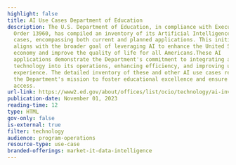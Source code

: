 ```yaml
---
highlight: false
title: AI Use Cases Department of Education
description: The U.S. Department of Education, in compliance with Executive
  Order 13960, has compiled an inventory of its Artificial Intelligence (AI) use
  cases, encompassing both current and planned applications. This initiative
  aligns with the broader goal of leveraging AI to enhance the United States
  economy and improve the quality of life for all Americans.These AI
  applications demonstrate the Department's commitment to integrating advanced
  technology into its operations, enhancing efficiency, and improving user
  experience. The detailed inventory of these and other AI use cases reflects
  the Department's mission to foster educational excellence and ensure equal
  access.
url-link: https://www2.ed.gov/about/offices/list/ocio/technology/ai-inventory/index.html
publication-date: November 01, 2023
reading-time: 12
type: HTML
gov-only: false
is-external: true
filter: technology
audience: program-operations
resource-type: use-case
branded-offerings: market-it-data-intelligence
---
```

